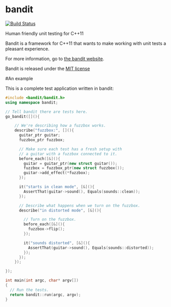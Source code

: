 bandit
======
[![Build Status](https://travis-ci.org/joakimkarlsson/bandit.svg)](https://travis-ci.org/joakimkarlsson/bandit)

Human friendly unit testing for C++11

Bandit is a framework for C++11 that wants to make working with unit tests a pleasant
experience.

For more information, go to [the bandit website](http://banditcpp.org).

Bandit is released under the [MIT license](LICENSE.md)

#An example

This is a complete test application written in bandit:

```cpp
#include <bandit/bandit.h>
using namespace bandit;

// Tell bandit there are tests here.
go_bandit([](){

    // We're describing how a fuzzbox works.
    describe("fuzzbox:", [](){
      guitar_ptr guitar;
      fuzzbox_ptr fuzzbox;

      // Make sure each test has a fresh setup with
      // a guitar with a fuzzbox connected to it.
      before_each([&](){
        guitar = guitar_ptr(new struct guitar());
        fuzzbox = fuzzbox_ptr(new struct fuzzbox());
        guitar->add_effect(*fuzzbox);
      });

      it("starts in clean mode", [&](){
        AssertThat(guitar->sound(), Equals(sounds::clean));
      });

      // Describe what happens when we turn on the fuzzbox.
      describe("in distorted mode", [&](){

        // Turn on the fuzzbox.
        before_each([&](){
          fuzzbox->flip();
        });

        it("sounds distorted", [&](){
          AssertThat(guitar->sound(), Equals(sounds::distorted));
        });
      });
    });

});

int main(int argc, char* argv[])
{
  // Run the tests.
  return bandit::run(argc, argv);
}
```

